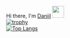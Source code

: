 Hi there, I'm <a href="https://daniilshat.ru/" target="_blank">Daniil</a>
<img src="https://github.com/blackcater/blackcater/raw/main/images/Hi.gif" height="32"/>
<br/>
[![trophy](https://github-profile-trophy.vercel.app/?username=ramzini22)](https://github.com/ryo-ma/github-profile-trophy)
<br/>
[![Top Langs](https://github-readme-stats.vercel.app/api/top-langs/?username=ramzini22)](https://github.com/anuraghazra/github-readme-stats)
